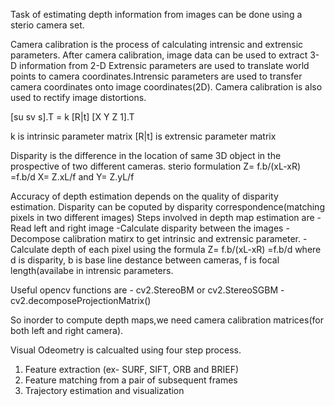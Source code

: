 Task of estimating depth information from images can be done using a sterio camera set.

Camera calibration is the process of calculating intrensic and extrensic parameters.
After camera calibration, image data can be used to extract 3-D information from 2-D
Extrensic parameters are used to translate world points to camera coordinates.Intrensic parameters are used to
    transfer camera coordinates onto image coordinates(2D).
Camera calibration is also used to rectify image distortions.

  [su sv s].T = k [R|t] [X Y Z 1].T
  
  k is intrinsic parameter matrix
  [R|t] is extrensic parameter matrix

Disparity is the difference in the location of same 3D object in the prospective of two different cameras.
sterio formulation
Z= f.b/(xL-xR) =f.b/d
X= Z.xL/f and Y= Z.yL/f

Accuracy of depth estimation depends on the quality of disparity estimation.
Disparity can be coputed by disparity correspondence(matching pixels in two different images)
Steps involved in depth map estimation are 
    - Read left and right image 
    -Calculate disparity between the images
    -Decompose calibration matirx to get intrinsic and extrensic parameter.
    -Calculate depth of each pixel using the formula Z= f.b/(xL-xR) =f.b/d where d is disparity, b is base line destance between cameras, f is focal length(availabe in intrensic parameters.


Useful opencv functions are
    - cv2.StereoBM or cv2.StereoSGBM
    -cv2.decomposeProjectionMatrix()
   
So inorder to compute depth maps,we need camera calibration matrices(for both left and right camera). 


Visual Odeometry is calcualted using four step process.
1. Feature extraction (ex- SURF, SIFT, ORB and BRIEF)
2. Feature matching from a pair of subsequent frames
3. Trajectory estimation and visualization
